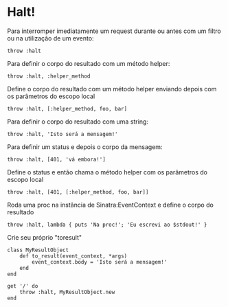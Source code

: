 Halt!
=============

Para interromper imediatamente um request durante ou antes com um filtro ou na utilização de um evento:

	throw :halt


Para definir o corpo do resultado com um método helper:

	throw :halt, :helper_method


Define o corpo do resultado com um método helper enviando depois com os parâmetros do escopo local

	throw :halt, [:helper_method, foo, bar]


Para definir o corpo do resultado com uma string:

	throw :halt, 'Isto será a mensagem!'


Para definir um status e depois o corpo da mensagem:

	throw :halt, [401, 'vá embora!']


Define o status e então chama o método helper com os parâmetros do escopo local

	throw :halt, [401, [:helper_method, foo, bar]]


Roda uma proc na instância de Sinatra:EventContext e define o corpo do resultado

	throw :halt, lambda { puts 'Na proc!'; 'Eu escrevi ao $stdout!' }



Crie seu próprio "toresult"

	class MyResultObject
		def to_result(event_context, *args)
			event_context.body = 'Isto será a mensagem!'
		end
	end

	get '/' do
		throw :halt, MyResultObject.new
	end
